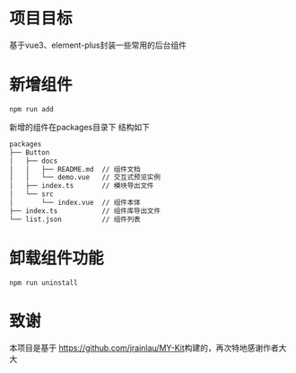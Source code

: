 
# 项目目标

基于vue3、element-plus封装一些常用的后台组件

# 新增组件

```
npm run add
```

新增的组件在packages目录下
结构如下

```bash
packages
├── Button
│   ├── docs
│   │   ├── README.md  // 组件文档
│   │   └── demo.vue   // 交互式预览实例
│   ├── index.ts       // 模块导出文件
│   └── src
│       └── index.vue  // 组件本体
├── index.ts           // 组件库导出文件
└── list.json          // 组件列表
```

# 卸载组件功能

```
npm run uninstall
```

# 致谢

本项目是基于 <https://github.com/jrainlau/MY-Kit>构建的，再次特地感谢作者大大
